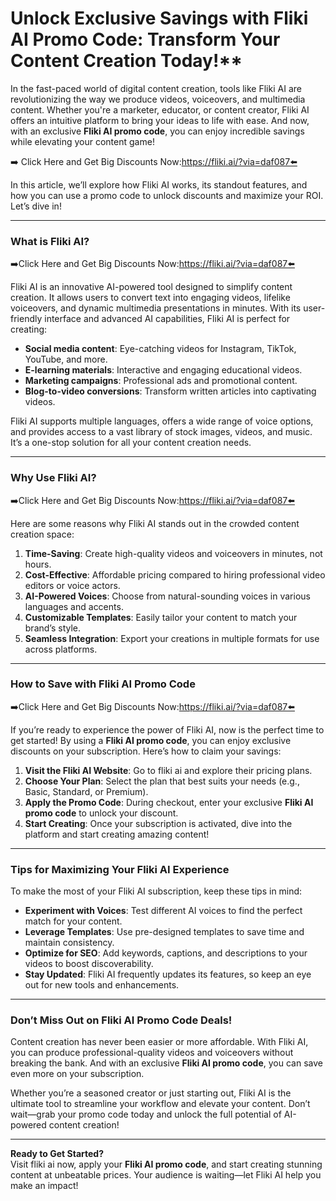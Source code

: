 # Unlock Exclusive Savings with Fliki AI Promo Code: Transform Your Content Creation Today!**

In the fast-paced world of digital content creation, tools like Fliki AI are revolutionizing the way we produce videos, voiceovers, and multimedia content. Whether you're a marketer, educator, or content creator, Fliki AI offers an intuitive platform to bring your ideas to life with ease. And now, with an exclusive **Fliki AI promo code**, you can enjoy incredible savings while elevating your content game!

➡️ Click Here and Get Big Discounts Now:https://fliki.ai/?via=daf087⬅️

In this article, we’ll explore how Fliki AI works, its standout features, and how you can use a promo code to unlock discounts and maximize your ROI. Let’s dive in!

---

### What is Fliki AI?

➡️Click Here and Get Big Discounts Now:https://fliki.ai/?via=daf087⬅️

Fliki AI is an innovative AI-powered tool designed to simplify content creation. It allows users to convert text into engaging videos, lifelike voiceovers, and dynamic multimedia presentations in minutes. With its user-friendly interface and advanced AI capabilities, Fliki AI is perfect for creating:

- **Social media content**: Eye-catching videos for Instagram, TikTok, YouTube, and more.
- **E-learning materials**: Interactive and engaging educational videos.
- **Marketing campaigns**: Professional ads and promotional content.
- **Blog-to-video conversions**: Transform written articles into captivating videos.

Fliki AI supports multiple languages, offers a wide range of voice options, and provides access to a vast library of stock images, videos, and music. It’s a one-stop solution for all your content creation needs.

---

### Why Use Fliki AI?

➡️Click Here and Get Big Discounts Now:https://fliki.ai/?via=daf087⬅️

Here are some reasons why Fliki AI stands out in the crowded content creation space:

1. **Time-Saving**: Create high-quality videos and voiceovers in minutes, not hours.
2. **Cost-Effective**: Affordable pricing compared to hiring professional video editors or voice actors.
3. **AI-Powered Voices**: Choose from natural-sounding voices in various languages and accents.
4. **Customizable Templates**: Easily tailor your content to match your brand’s style.
5. **Seamless Integration**: Export your creations in multiple formats for use across platforms.

---

### How to Save with Fliki AI Promo Code

➡️Click Here and Get Big Discounts Now:https://fliki.ai/?via=daf087⬅️

If you’re ready to experience the power of Fliki AI, now is the perfect time to get started! By using a **Fliki AI promo code**, you can enjoy exclusive discounts on your subscription. Here’s how to claim your savings:

1. **Visit the Fliki AI Website**: Go to fliki ai and explore their pricing plans.
2. **Choose Your Plan**: Select the plan that best suits your needs (e.g., Basic, Standard, or Premium).
3. **Apply the Promo Code**: During checkout, enter your exclusive **Fliki AI promo code** to unlock your discount.
4. **Start Creating**: Once your subscription is activated, dive into the platform and start creating amazing content!

---

### Tips for Maximizing Your Fliki AI Experience

To make the most of your Fliki AI subscription, keep these tips in mind:

- **Experiment with Voices**: Test different AI voices to find the perfect match for your content.
- **Leverage Templates**: Use pre-designed templates to save time and maintain consistency.
- **Optimize for SEO**: Add keywords, captions, and descriptions to your videos to boost discoverability.
- **Stay Updated**: Fliki AI frequently updates its features, so keep an eye out for new tools and enhancements.

---

### Don’t Miss Out on Fliki AI Promo Code Deals!

Content creation has never been easier or more affordable. With Fliki AI, you can produce professional-quality videos and voiceovers without breaking the bank. And with an exclusive **Fliki AI promo code**, you can save even more on your subscription.

Whether you’re a seasoned creator or just starting out, Fliki AI is the ultimate tool to streamline your workflow and elevate your content. Don’t wait—grab your promo code today and unlock the full potential of AI-powered content creation!

---

**Ready to Get Started?**  
Visit fliki ai now, apply your **Fliki AI promo code**, and start creating stunning content at unbeatable prices. Your audience is waiting—let Fliki AI help you make an impact!
